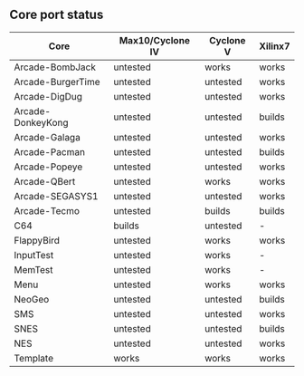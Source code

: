 ## Core port status

| **Core** | **Max10/Cyclone IV** | **Cyclone V** | **Xilinx7** |
--|--|--|--
|Arcade-BombJack   | untested | works    | works |
|Arcade-BurgerTime | untested | untested | works |
|Arcade-DigDug     | untested | untested | works |
|Arcade-DonkeyKong | untested | untested | builds|
|Arcade-Galaga     | untested | untested | works |
|Arcade-Pacman     | untested | untested | builds|
|Arcade-Popeye     | untested | untested | works |
|Arcade-QBert      | untested | works    | works |
|Arcade-SEGASYS1   | untested | untested | works |
|Arcade-Tecmo      | untested | builds   | builds|
|C64               | builds   | untested | - |
|FlappyBird        | untested | works    | works |
|InputTest         | untested | works    | - |
|MemTest           | untested | works    | - |
|Menu              | untested | works    | works |
|NeoGeo            | untested | untested | builds|
|SMS               | untested | untested | works |
|SNES              | untested | untested | builds|
|NES               | untested | untested | works |
|Template          | works    | works    | works |
